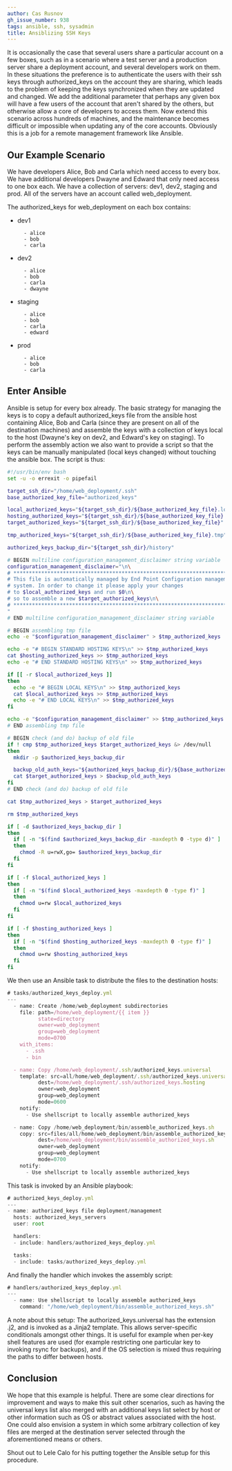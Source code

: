 ```yaml
---
author: Cas Rusnov
gh_issue_number: 938
tags: ansible, ssh, sysadmin
title: Ansiblizing SSH Keys
---
```




It is occasionally the case that several users share a particular account on a few boxes, such as in a scenario where a test server and a production server share a deployment account, and several developers work on them. In these situations the preference is to authenticate the users with their ssh keys through authorized_keys on the account they are sharing, which leads to the problem of keeping the keys synchronized when they are updated and changed. We add the additional parameter that perhaps any given box will have a few users of the account that aren't shared by the others, but otherwise allow a core of developers to access them. Now extend this scenario across hundreds of machines, and the maintenance becomes difficult or impossible when updating any of the core accounts. Obviously this is a job for a remote management framework like Ansible.

## Our Example Scenario

We have developers Alice, Bob and Carla which need access to every box. We have additional developers Dwayne and Edward that only need access to one box each. We have a collection of servers: dev1, dev2, staging and prod. All of the servers have an account called web_deployment.

The authorized_keys for web_deployment on each box contains:

- dev1

        - alice
        - bob
        - carla

- dev2

        - alice
        - bob
        - carla
        - dwayne

- staging

        - alice
        - bob
        - carla
        - edward

- prod

        - alice
        - bob
        - carla

## Enter Ansible

Ansible is setup for every box already. The basic strategy for managing the keys is to copy a default authorized_keys file from the ansible host containing Alice, Bob and Carla (since they are present on all of the destination machines) and assemble the keys with a collection of keys local to the host (Dwayne's key on dev2, and Edward's key on staging). To perform the assembly action we also want to provide a script  so that the keys can be manually manipulated (local keys changed) without touching the ansible box. The script is thus:

```bash
#!/usr/bin/env bash
set -u -o errexit -o pipefail

target_ssh_dir="/home/web_deployment/.ssh"
base_authorized_key_file="authorized_keys"

local_authorized_keys="${target_ssh_dir}/${base_authorized_key_file}.local"
hosting_authorized_keys="${target_ssh_dir}/${base_authorized_key_file}.hosting"
target_authorized_keys="${target_ssh_dir}/${base_authorized_key_file}"

tmp_authorized_keys="${target_ssh_dir}/${base_authorized_key_file}.tmp"

authorized_keys_backup_dir="${target_ssh_dir}/history"

# BEGIN multiline configuration_management_disclaimer string variable
configuration_management_disclaimer="\n\
# ******************************************************************************\n\
# This file is automatically managed by End Point Configuration management
# system. In order to change it please apply your changes
# to $local_authorized_keys and run $0\n\
# so to assemble a new $target_authorized_keys\n\
# ******************************************************************************\n\
"
# END multiline configuration_management_disclaimer string variable

# BEGIN assembling tmp file
echo -e "$configuration_management_disclaimer" > $tmp_authorized_keys

echo -e "# BEGIN STANDARD HOSTING KEYS\n" >> $tmp_authorized_keys
cat $hosting_authorized_keys >> $tmp_authorized_keys
echo -e "# END STANDARD HOSTING KEYS\n" >> $tmp_authorized_keys

if [[ -r $local_authorized_keys ]]
then
  echo -e "# BEGIN LOCAL KEYS\n" >> $tmp_authorized_keys
  cat $local_authorized_keys >> $tmp_authorized_keys
  echo -e "# END LOCAL KEYS\n" >> $tmp_authorized_keys
fi

echo -e "$configuration_management_disclaimer" >> $tmp_authorized_keys
# END assembling tmp file

# BEGIN check (and do) backup of old file
if ! cmp $tmp_authorized_keys $target_authorized_keys &> /dev/null
then
  mkdir -p $authorized_keys_backup_dir

  backup_old_auth_keys="${authorized_keys_backup_dir}/${base_authorized_key_file}_$(date '+%Y%m%dT%H%M%z')"
  cat $target_authorized_keys > $backup_old_auth_keys
fi
# END check (and do) backup of old file

cat $tmp_authorized_keys > $target_authorized_keys

rm $tmp_authorized_keys

if [ -d $authorized_keys_backup_dir ]
then
  if [ -n "$(find $authorized_keys_backup_dir -maxdepth 0 -type d)" ]
  then
    chmod -R u=rwX,go= $authorized_keys_backup_dir
  fi
fi

if [ -f $local_authorized_keys ]
then
  if [ -n "$(find $local_authorized_keys -maxdepth 0 -type f)" ]
  then
    chmod u=rw $local_authorized_keys
  fi
fi

if [ -f $hosting_authorized_keys ]
then
  if [ -n "$(find $hosting_authorized_keys -maxdepth 0 -type f)" ]
  then
    chmod u=rw $hosting_authorized_keys
  fi
fi
```

We then use an Ansible task to distribute the files to the destination hosts:

```js
# tasks/authorized_keys_deploy.yml
---
  - name: Create /home/web_deployment subdirectories
    file: path=/home/web_deployment/{{ item }}
          state=directory
          owner=web_deployment
          group=web_deployment
          mode=0700
    with_items:
      - .ssh
      - bin

  - name: Copy /home/web_deployment/.ssh/authorized_keys.universal
    template: src=all/home/web_deployment/.ssh/authorized_keys.universal.j2
          dest=/home/web_deployment/.ssh/authorized_keys.hosting
          owner=web_deployment
          group=web_deployment
          mode=0600
    notify:
      - Use shellscript to locally assemble authorized_keys

  - name: Copy /home/web_deployment/bin/assemble_authorized_keys.sh
    copy: src=files/all/home/web_deployment/bin/assemble_authorized_keys.sh
          dest=/home/web_deployment/bin/assemble_authorized_keys.sh
          owner=web_deployment
          group=web_deployment
          mode=0700
    notify:
      - Use shellscript to locally assemble authorized_keys
```

This task is invoked by an Ansible playbook:

```js
# authorized_keys_deploy.yml
---
- name: authorized_keys file deployment/management
  hosts: authorized_keys_servers
  user: root

  handlers:
  - include: handlers/authorized_keys_deploy.yml

  tasks:
  - include: tasks/authorized_keys_deploy.yml
```

And finally the handler which invokes the assembly script:

```js
# handlers/authorized_keys_deploy.yml
---
  - name: Use shellscript to locally assemble authorized_keys
    command: "/home/web_deployment/bin/assemble_authorized_keys.sh"
```

A note about this setup: The authorized_keys.universal has the extension .j2, and is invoked as a Jinja2 template. This allows server-specific conditionals amongst other things. It is useful for example when per-key shell features are used (for example restricting one particular key to invoking rsync for backups), and if the OS selection is mixed thus requiring the paths to differ between hosts.

## Conclusion

We hope that this example is helpful. There are some clear directions for improvement and ways to make this suit other scenarios, such as having the universal keys list also merged with an additional keys list select by host or other information such as OS or abstract values associated with the host. One could also envision a system in which some arbitrary collection of key files are merged at the destination server selected through the aforementioned means or others.

Shout out to Lele Calo for his putting together the Ansible setup for this procedure.


